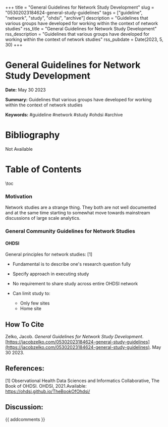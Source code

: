 +++
title = "General Guidelines for Network Study Development"
slug = "05302023184624-general-study-guidelines"
tags = ["guideline", "network", "study", "ohdsi", "archive"]
description = "Guidelines that various groups have developed for working within the context of network studies"
rss_title = "General Guidelines for Network Study Development"
rss_description = "Guidelines that various groups have developed for working within the context of network studies"
rss_pubdate = Date(2023, 5, 30)
+++



General Guidelines for Network Study Development
=========

**Date:** May 30 2023

**Summary:** Guidelines that various groups have developed for working within the context of network studies

**Keywords:** #guideline #network #study #ohdsi #archive

Bibliography
==========

Not Available

Table of Contents
=========

\toc

### Motivation

Network studies are a strange thing. They both are not well documented and at the same time starting to somewhat move towards mainstream discussions of large scale analytics.

### General Community Guidelines for Network Studies

#### OHDSI

General principles for network studies: [1]

  * Fundamental is to describe one's research question fully
  * Specify approach in executing study
  * No requirement to share study across entire OHDSI network
  * Can limit study to:

      * Only few sites
      * Home site
## How To Cite

 Zelko, Jacob. _General Guidelines for Network Study Development_. [https://jacobzelko.com/05302023184624-general-study-guidelines](https://jacobzelko.com/05302023184624-general-study-guidelines). May 30 2023.
## References:

[1] Observational Health Data Sciences and Informatics Collaborative, The Book of OHDSI. OHDSI, 2021.Available: https://ohdsi.github.io/TheBookOfOhdsi/
## Discussion: 

{{ addcomments }}
